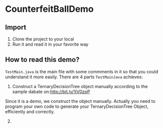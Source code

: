 CounterfeitBallDemo
====================


Import
--------------------------------------
1. Clone the project to your local
2. Run it and read it in your favorite way


How to read this demo?
--------------------------------------
`TestMain.java` is the main file with some commments in it so that you could understand it more easily. There are 4 parts `TestMainJava` achieves:

1. Construct a TernaryDecisionTree object manually according to the sample dabate on:http://bit.ly/1iV0zpP 

  Since it is a demo, we construct the object manually. Actually you need to program your own code to generate your  TernaryDecisionTree Object, efficiently and correctly.

2. 

